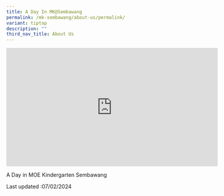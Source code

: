 ```yaml
---
title: A Day In MK@Sembawang
permalink: /mk-sembawang/about-us/permalink/
variant: tiptap
description: ""
third_nav_title: About Us
---
```

<div class="iframe-wrapper">
<iframe height="315" width="560" allowfullscreen="true" frameborder="0" src="https://www.youtube.com/embed/m1ED5IUgc4A?si=Z54b5z6U2PkESKcT"></iframe>
</div>
<p>A Day in MOE Kindergarten Sembawang</p>
<p></p>
<p>Last updated :07/02/2024</p>